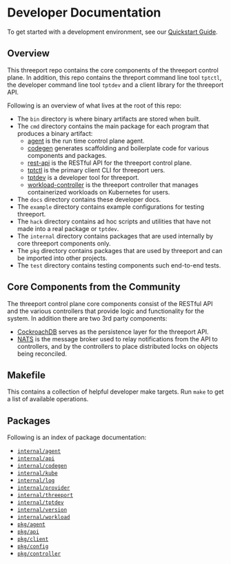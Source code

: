 # Developer Documentation

To get started with a development environment, see our [Quickstart
Guide](quickstart.md).

## Overview

This threeport repo contains the core components of the threeport control plane.
In addition, this repo contains the threport command line tool `tptctl`, the
developer command line tool `tptdev` and a client library for the threeport API.

Following is an overview of what lives at the root of this repo:
* The `bin` directory is where binary artifacts are stored when built.
* The `cmd` directory contains the main package for each program that produces a
  binary artifact:
  * [agent](../cmd/agent/README.md) is the run time control plane agent.
  * [codegen](../cmd/codegen/README.md) generates scaffolding and boilerplate code
    for various components and packages.
  * [rest-api](../cmd/rest-api/README.md) is the RESTful API for the threeport
    control plane.
  * [tptctl](../cmd/tptctl/README.md) is the primary client CLI for threeport uers.
  * [tptdev](../cmd/tptdev/README.md) is a developer tool for threeport.
  * [workload-controller](../cmd/workload-controller/README.md) is the threeport
    controller that manages containerized workloads on Kubernetes for users.
* The `docs` directory contains these developer docs.
* The `example` directory contains example configurations for testing threeport.
* The `hack` directory contains ad hoc scripts and utilities that have not made
  into a real package or `tptdev`.
* The `internal` directory contains packages that are used internally by core
  threeport components only.
* The `pkg` directory contains packages that are used by threeport and can be
  imported into other projects.
* The `test` directory contains testing components such end-to-end tests.

## Core Components from the Community

The threeport control plane core components consist of the RESTful API and the
various controllers that provide logic and functionality for the system.  In
addition there are two 3rd party components:
* [CockroachDB](https://github.com/cockroachdb/cockroach) serves as the
  persistence layer for the threeport API.
* [NATS](https://github.com/nats-io/nats-server) is the message broker used to
  relay notifications from the API to controllers, and by the controllers to
  place distributed locks on objects being reconciled.

## Makefile

This contains a collection of helpful developer make targets.  Run `make` to get
a list of available operations.

## Packages

Following is an index of package documentation:
* [`internal/agent`](../internal/agent/README.md)
* [`internal/api`](../internal/api/README.md)
* [`internal/codegen`](../internal/codegen/README.md)
* [`internal/kube`](../internal/kube/README.md)
* [`internal/log`](../internal/log/README.md)
* [`internal/provider`](../internal/provider/README.md)
* [`internal/threeport`](../internal/threeport/README.md)
* [`internal/tptdev`](../internal/tptdev/README.md)
* [`internal/version`](../internal/version/README.md)
* [`internal/workload`](../internal/workload/README.md)
* [`pkg/agent`](../pkg/agent/README.md)
* [`pkg/api`](../pkg/api/README.md)
* [`pkg/client`](../pkg/client/README.md)
* [`pkg/config`](../pkg/config/README.md)
* [`pkg/controller`](../pkg/controller/README.md)


